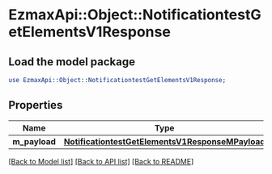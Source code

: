 # EzmaxApi::Object::NotificationtestGetElementsV1Response

## Load the model package
```perl
use EzmaxApi::Object::NotificationtestGetElementsV1Response;
```

## Properties
Name | Type | Description | Notes
------------ | ------------- | ------------- | -------------
**m_payload** | [**NotificationtestGetElementsV1ResponseMPayload**](NotificationtestGetElementsV1ResponseMPayload.md) |  | 

[[Back to Model list]](../README.md#documentation-for-models) [[Back to API list]](../README.md#documentation-for-api-endpoints) [[Back to README]](../README.md)


